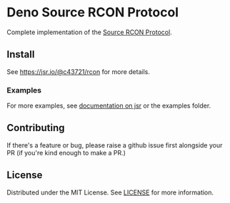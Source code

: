 # Deno Source RCON Protocol

Complete implementation of the
[Source RCON Protocol](https://developer.valvesoftware.com/wiki/Source_RCON_Protocol).

## Install

See https://jsr.io/@c43721/rcon for more details.

### Examples

For more examples, see [documentation on jsr](https://jsr.io/@c43721/rcon/doc)
or the examples folder.

## Contributing

If there's a feature or bug, please raise a github issue first alongside your PR
(if you're kind enough to make a PR.)

## License

Distributed under the MIT License. See [LICENSE](LICENSE) for more information.
